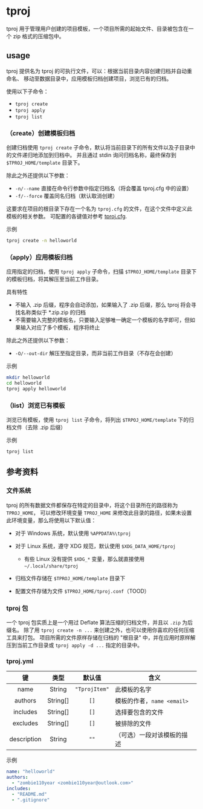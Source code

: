 # tproj

tproj 用于管理用户创建的项目模板，一个项目所需的起始文件、目录被包含在一个 zip 格式的压缩包中。

## usage

tproj 提供名为 tproj 的可执行文件，可以：根据当前目录内容创建归档并自动重命名、
移动至数据目录中，应用模板归档创建项目，浏览已有的归档。

使用以下子命令：

- `tproj create`
- `tproj apply`
- `tproj list`

### （create）创建模板归档

创建归档使用 `tproj create` 子命令，默认将当前目录下的所有文件以及子目录中的文件递归地添加到归档中。
并且通过 stdin 询问归档名称，最终保存到 `$TPROJ_HOME/template` 目录下。

除此之外还提供以下参数：

- `-n/--name` 直接在命令行参数中指定归档名（将会覆盖 tproj.cfg 中的设置）
- `-f/--force` 覆盖同名归档（默认取消创建）

<!-- TODO
- `--git-archive` 调用 git archive 子命令来创建归档，在这个参数之后的参数会传递给 git archive 命令
- `--exclude` 忽略列表，遵守 gitignore 类似的语法，每个实体之间用 `:` 冒号分隔
- `--ignorefile` 与 `--exclude` 作用相同，但从文件中读取规则，文件采用和 gitignore 相同的语法
  - 如果 `--ignorefile` 与 `--exclude` 同时使用，最后的应用的规则会取并集
-->

这要求在项目的根目录下存在一个名为 `tproj.cfg` 的文件，在这个文件中定义此模板的相关参数。
可配置的各键值对参考 [tproj.cfg](#tproj.cfg).

示例

```sh
tproj create -n helloworld
```

### （apply）应用模板归档

应用指定的归档，使用 `tproj apply` 子命令，扫描 `$TPROJ_HOME/template` 目录下的模板归档，将其解压至当前工作目录。

具有特性

- 不输入 .zip 后缀，程序会自动添加，如果输入了 .zip 后缀，那么 tproj 将会寻找名称类似于 \*.zip.zip 的归档
- 不需要输入完整的模板名，只要输入足够唯一确定一个模板的名字即可，但如果输入对应了多个模板，程序将终止

除此之外还提供以下参数：

- `-O/--out-dir` 解压至指定目录，而非当前工作目录（不存在会创建）

示例

```sh
mkdir helloworld
cd helloworld
tproj apply helloworld
```

### （list）浏览已有模板

浏览已有模板，使用 `tproj list` 子命令，将列出 `$TRPOJ_HOME/template` 下的归档文件（去除 .zip 后缀）

示例

```sh
tproj list
```

## 参考资料

### 文件系统

tproj 的所有数据文件都保存在特定的目录中，将这个目录所在的路径称为 `TPROJ_HOME`，
可以修改环境变量 `TPROJ_HOME` 来修改此目录的路径，如果未设置此环境变量，那么将使用以下默认值：

- 对于 Windows 系统，默认使用 `%APPDATA%\tproj`
- 对于 Linux 系统，遵守 XDG 规范，默认使用 `$XDG_DATA_HOME/tproj`

  - 有些 Linux 没有提供 `$XDG_*` 变量，那么就直接使用 `~/.local/share/tproj`

- 归档文件存储在 `$TPROJ_HOME/template` 目录下
- 配置文件存储为文件 `$TPROJ_HOME/tproj.conf`（TOOD）

### tproj 包

一个 tproj 包实质上是一个用过 Deflate 算法压缩的归档文件，并且以 `.zip` 为后缀名。
除了用 `tproj create -n ...` 来创建之外，也可以使用你喜欢的任何压缩工具来打包。
项目所需的文件原样存储在归档的 "根目录" 中，并在应用时原样解压到当前工作目录或
`tproj apply -d ...` 指定的目录中。

### tproj.yml

|     键      |   类型   |    默认值     | 含义                       |
| :---------: | :------: | :-----------: | -------------------------- |
|    name     |  String  | `"TprojItem"` | 此模板的名字               |
|   authors   | String[] |     `[]`      | 模板的作者，`name <email>` |
|  includes   | String[] |     `[]`      | 选择要包含的文件           |
|  excludes   | String[] |     `[]`      | 被排除的文件               |
| description |  String  |     `""`      | （可选）一段对该模板的描述 |

示例

```yaml
name: "helloworld"
authors:
  - "zombie110year <zombie110year@outlook.com>"
includes:
  - "README.md"
  - ".gitignore"
```
